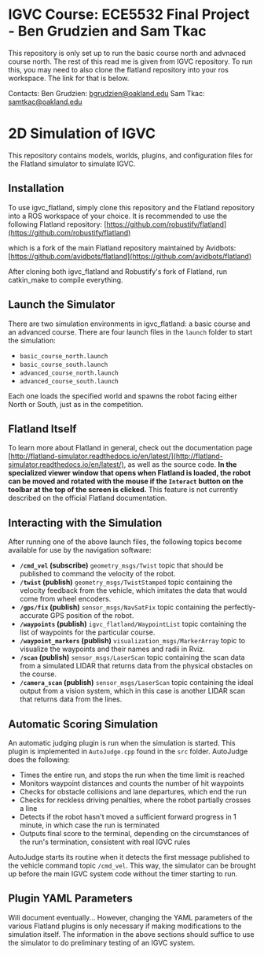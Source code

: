 # IGVC Course: ECE5532 Final Project - Ben Grudzien and Sam Tkac

This repository is only set up to run the basic course north and advnaced course north. The rest of this read me is given from IGVC repository. To run this, you may need to also clone the flatland repository into your ros workspace. The link for that is below.

Contacts: Ben Grudzien: bgrudzien@oakland.edu
          Sam Tkac: samtkac@oakland.edu

# 2D Simulation of IGVC

This repository contains models, worlds, plugins, and configuration files for the Flatland simulator to simulate IGVC.

## Installation

To use igvc_flatland, simply clone this repository and the Flatland repository into a ROS workspace of your choice. It is recommended to use the following Flatland repository: [https://github.com/robustify/flatland](https://github.com/robustify/flatland)

which is a fork of the main Flatland repository maintained by Avidbots: [https://github.com/avidbots/flatland](https://github.com/avidbots/flatland)

After cloning both igvc_flatland and Robustify's fork of Flatland, run catkin_make to compile everything.

## Launch the Simulator

There are two simulation environments in igvc_flatland: a basic course and an advanced course. There are four launch files in the `launch` folder to start the simulation:

-  `basic_course_north.launch`
-  `basic_course_south.launch`
-  `advanced_course_north.launch`
-  `advanced_course_south.launch`

Each one loads the specified world and spawns the robot facing either North or South, just as in the competition.

## Flatland Itself
To learn more about Flatland in general, check out the documentation page [http://flatland-simulator.readthedocs.io/en/latest/](http://flatland-simulator.readthedocs.io/en/latest/), as well as the source code. **In the specialized viewer window that opens when Flatland is loaded, the robot can be moved and rotated with the mouse if the `Interact` button on the toolbar at the top of the screen is clicked.** This feature is not currently described on the official Flatland documentation.

## Interacting with the Simulation
After running one of the above launch files, the following topics become available for use by the navigation software:

- **`/cmd_vel` (subscribe)**
	`geometry_msgs/Twist` topic that should be published to command the velocity of the robot.
- **`/twist` (publish)**
	`geometry_msgs/TwistStamped` topic containing the velocity feedback from the vehicle, which imitates the data that would come from wheel encoders.
- **`/gps/fix` (publish)**
	`sensor_msgs/NavSatFix` topic containing the perfectly-accurate GPS position of the robot.
- **`/waypoints` (publish)**
	`igvc_flatland/WaypointList` topic containing the list of waypoints for the particular course.
- **`/waypoint_markers` (publish)**
	`visualization_msgs/MarkerArray` topic to visualize the waypoints and their names and radii in Rviz.
- **`/scan` (publish)**
	`sensor_msgs/LaserScan` topic containing the scan data from a simulated LIDAR that returns data from the physical obstacles on the course.
- **`/camera_scan` (publish)**
	`sensor_msgs/LaserScan` topic containing the ideal output from a vision system, which in this case is another LIDAR scan that returns data from the lines.

## Automatic Scoring Simulation
An automatic judging plugin is run when the simulation is started. This plugin is implemented in `AutoJudge.cpp` found in the `src` folder. AutoJudge does the following:

- Times the entire run, and stops the run when the time limit is reached
- Monitors waypoint distances and counts the number of hit waypoints
- Checks for obstacle collisions and lane departures, which end the run
- Checks for reckless driving penalties, where the robot partially crosses a line
- Detects if the robot hasn't moved a sufficient forward progress in 1 minute, in which case the run is terminated
- Outputs final score to the terminal, depending on the circumstances of the run's termination, consistent with real IGVC rules 

AutoJudge starts its routine when it detects the first message published to the vehicle command topic `/cmd_vel`. This way, the simulator can be brought up before the main IGVC system code without the timer starting to run.

## Plugin YAML Parameters
Will document eventually...
However, changing the YAML parameters of the various Flatland plugins is only necessary if making modifications to the simulation itself. The information in the above sections should suffice to use the simulator to do preliminary testing of an IGVC system.
